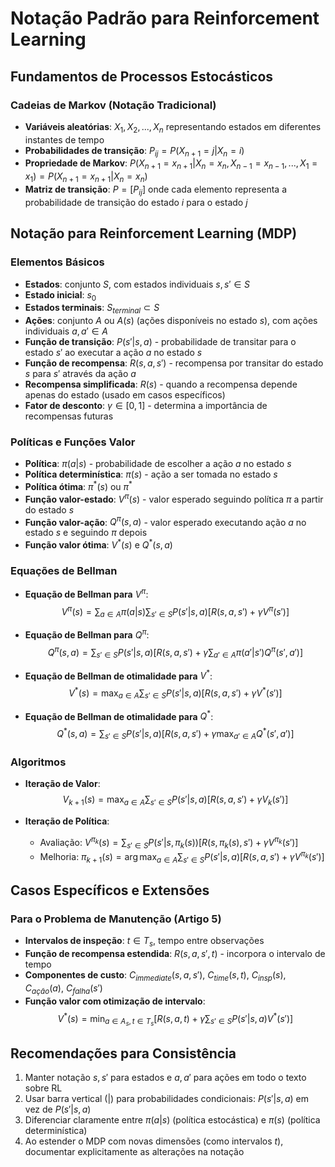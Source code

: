 # Notação Padrão para Reinforcement Learning

## Fundamentos de Processos Estocásticos

### Cadeias de Markov (Notação Tradicional)

- **Variáveis aleatórias**: $X_1, X_2, ..., X_n$ representando estados em diferentes instantes de tempo
- **Probabilidades de transição**: $P_{ij} = P(X_{n+1} = j \vert X_n = i)$
- **Propriedade de Markov**: $P(X_{n+1} = x_{n+1} \vert X_n = x_n, X_{n-1} = x_{n-1}, ..., X_1 = x_1) = P(X_{n+1} = x_{n+1} \vert X_n = x_n)$
- **Matriz de transição**: $P = [P_{ij}]$ onde cada elemento representa a probabilidade de transição do estado $i$ para o estado $j$

## Notação para Reinforcement Learning (MDP)

### Elementos Básicos

- **Estados**: conjunto $S$, com estados individuais $s, s' \in S$
- **Estado inicial**: $s_0$
- **Estados terminais**: $S_{terminal} \subset S$
- **Ações**: conjunto $A$ ou $A(s)$ (ações disponíveis no estado $s$), com ações individuais $a, a' \in A$
- **Função de transição**: $P(s' \vert s, a)$ - probabilidade de transitar para o estado $s'$ ao executar a ação $a$ no estado $s$
- **Função de recompensa**: $R(s, a, s')$ - recompensa por transitar do estado $s$ para $s'$ através da ação $a$
- **Recompensa simplificada**: $R(s)$ - quando a recompensa depende apenas do estado (usado em casos específicos)
- **Fator de desconto**: $\gamma \in [0,1]$ - determina a importância de recompensas futuras

### Políticas e Funções Valor

- **Política**: $\pi(a \vert s)$ - probabilidade de escolher a ação $a$ no estado $s$
- **Política determinística**: $\pi(s)$ - ação a ser tomada no estado $s$
- **Política ótima**: $\pi^*(s)$ ou $\pi^*$
- **Função valor-estado**: $V^\pi(s)$ - valor esperado seguindo política $\pi$ a partir do estado $s$
- **Função valor-ação**: $Q^\pi(s, a)$ - valor esperado executando ação $a$ no estado $s$ e seguindo $\pi$ depois
- **Função valor ótima**: $V^*(s)$ e $Q^*(s, a)$

### Equações de Bellman

- **Equação de Bellman para** $V^\pi$:
$$V^\pi(s) = \sum_{a \in A} \pi(a \vert s) \sum_{s' \in S} P(s' \vert s, a) [R(s, a, s') + \gamma V^\pi(s')]$$

- **Equação de Bellman para** $Q^\pi$:
$$Q^\pi(s, a) = \sum_{s' \in S} P(s' \vert s, a) [R(s, a, s') + \gamma \sum_{a' \in A} \pi(a' \vert s') Q^\pi(s', a')]$$

- **Equação de Bellman de otimalidade para** $V^*$:
$$V^*(s) = \max_{a \in A} \sum_{s' \in S} P(s' \vert s, a) [R(s, a, s') + \gamma V^*(s')]$$

- **Equação de Bellman de otimalidade para** $Q^*$:
$$Q^*(s, a) = \sum_{s' \in S} P(s' \vert s, a) [R(s, a, s') + \gamma \max_{a' \in A} Q^*(s', a')]$$

### Algoritmos

- **Iteração de Valor**:
$$V_{k+1}(s) = \max_{a \in A} \sum_{s' \in S} P(s' \vert s, a)[R(s, a, s') + \gamma V_k(s')]$$

- **Iteração de Política**:
  - Avaliação: $V^{\pi_k}(s) = \sum_{s' \in S} P(s' \vert s, \pi_k(s)) [R(s, \pi_k(s), s') + \gamma V^{\pi_k}(s')]$
  - Melhoria: $\pi_{k+1}(s) = \arg\max_{a \in A} \sum_{s' \in S} P(s' \vert s, a) [R(s, a, s') + \gamma V^{\pi_k}(s')]$

## Casos Específicos e Extensões

### Para o Problema de Manutenção (Artigo 5)

- **Intervalos de inspeção**: $t \in T_s$, tempo entre observações
- **Função de recompensa estendida**: $R(s, a, s', t)$ - incorpora o intervalo de tempo
- **Componentes de custo**: $C_{immediate}(s, a, s')$, $C_{time}(s, t)$, $C_{insp}(s)$, $C_{ação}(a)$, $C_{falha}(s')$
- **Função valor com otimização de intervalo**:
$$V^*(s) = \min_{a \in A_s, t \in T_s} \left[ R(s, a, t) + \gamma \sum_{s' \in S} P(s' \vert s, a) V^*(s') \right]$$

## Recomendações para Consistência

1. Manter notação $s, s'$ para estados e $a, a'$ para ações em todo o texto sobre RL
2. Usar barra vertical ($\vert$) para probabilidades condicionais: $P(s' \vert s, a)$ em vez de $P(s'|s,a)$
3. Diferenciar claramente entre $\pi(a \vert s)$ (política estocástica) e $\pi(s)$ (política determinística)
4. Ao estender o MDP com novas dimensões (como intervalos $t$), documentar explicitamente as alterações na notação